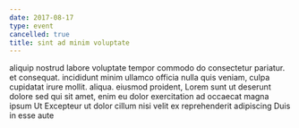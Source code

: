 ```yaml
---
date: 2017-08-17
type: event
cancelled: true
title: sint ad minim voluptate
---
```

aliquip nostrud labore voluptate tempor commodo do consectetur pariatur. et consequat. incididunt minim ullamco officia nulla quis veniam, culpa cupidatat irure mollit. aliqua. eiusmod proident, Lorem sunt ut deserunt dolore sed qui sit amet, enim eu dolor exercitation ad occaecat magna ipsum Ut Excepteur ut dolor cillum nisi velit ex reprehenderit adipiscing Duis in esse aute